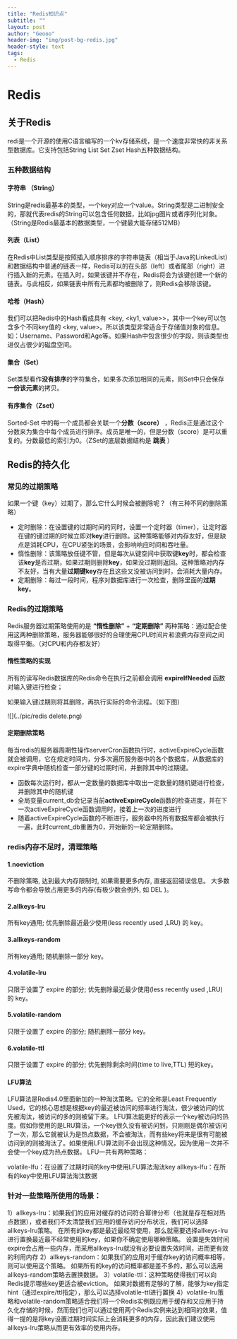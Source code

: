 ```yaml
---
title: "Redis知识点"
subtitle: ""
layout: post
author: "Geooo"
header-img: "img/post-bg-redis.jpg"
header-style: text
tags:
  - Redis
---
```


# Redis
## 关于Redis 

redi是一个开源的使用C语言编写的一个kv存储系统，是一个速度非常快的非关系型数据库。它支持包括String List Set Zset Hash五种数据结构。



### 五种数据结构

#### 字符串 （String）

String是redis最基本的类型，一个key对应一个value。String类型是二进制安全的，那就代表redis的String可以包含任何数据，比如jpg图片或者序列化对象。（String是Redis最基本的数据类型，一个键最大能存储512MB）



#### 列表（List）

在Redis中List类型是按照插入顺序排序的字符串链表（相当于Java的LinkedList）和数据结构中普通的链表一样，Redis可以的在头部（left）或者尾部（right）进行插入新的元素。在插入时，如果该键并不存在，Redis将会为该键创建一个新的链表。与此相反，如果链表中所有元素都均被删除了，则Redis会移除该键。



#### 哈希（Hash）

我们可以把Redis中的Hash看成具有 <key, <ky1, value>>，其中一个key可以包含多个不同key值的 <key, value>。所以该类型非常适合于存储值对象的信息。如：Username、Password和Age等。如果Hash中包含很少的字段，则该类型也进仅占很少的磁盘空间。



#### 集合（Set）

Set类型看作<b>没有排序</b>的字符集合，如果多次添加相同的元素，则Set中只会保存<b>一份该元素</b>的拷贝。



#### 有序集合（Zset）

Sorted-Set 中的每一个成员都会关联一个<b>分数（score）</b> ，Redis正是通过这个分数来为集合中每个成员进行排序。成员是唯一的，但是分数（score）是可以重复的。分数最低的索引为0。（ZSet的底层数据结构是 <b>跳表</b> ）



## Redis的持久化

### 常见的过期策略

如果一个键（key）过期了，那么它什么时候会被删除呢？（有三种不同的删除策略）

* 定时删除：在设置键的过期时间的同时，设置一个定时器（timer），让定时器在键的键过期的时候立即对**key**进行删除。这种策略能够对内存友好，但是缺点是消耗CPU，在CPU紧张的场景，会影响响应时间和吞吐量。
* 惰性删除：该策略放任键不管，但是每次从键空间中获取键**key**时，都会检查该**key**是否过期，如果过期则删除**key**，如果没过期则返回。这种策略对内存不友好，当有大量**过期键key**存在且这些又没被访问到时，会消耗大量内存。
* 定期删除：每过一段时间，程序对数据库进行一次检查，删除里面的**过期key**。



### Redis的过期策略

Redis服务器过期策略使用的是 **“惰性删除”** + **“定期删除”** 两种策略：通过配合使用这两种删除策略，服务器能够很好的合理使用CPU时间片和浪费内存空间之间取得平衡。（对CPU和内存都友好）



#### 惰性策略的实现

所有的读写Redis数据库的Redis命令在执行之前都会调用  **expireIfNeeded** 函数对输入键进行检查；

如果输入键过期则将其删除，再执行实际的命令流程。（如下图）

![](../pic/redis delete.png)



#### 定期删除策略

每当redis的服务器周期性操作serverCron函数执行时，activeExpireCycle函数就会被调用，它在规定时间内，分多次遍历服务器中的各个数据库，从数据库的expire字典中随机检查一部分键的过期时间，并删除其中的过期键。

* 函数每次运行时，都从一定数量的数据库中取出一定数量的随机键进行检查，并删除其中的随机键
* 全局变量current_db会记录当前**activeExpireCycle**函数的检查进度，并在下一次activeExpireCycle函数调用时，接着上一次的进度进行
* 随着activeExpireCycle函数的不断进行，服务器中的所有数据库都会被执行一遍，此时current_db重置为0，开始新的一轮定期删除。





### redis内存不足时，清理策略

#### 1.noeviction

不删除策略, 达到最大内存限制时, 如果需要更多内存, 直接返回错误信息。 大多数写命令都会导致占用更多的内存(有极少数会例外, 如 DEL )。



#### 2.allkeys-lru

所有key通用; 优先删除最近最少使用(less recently used ,LRU) 的 key。



#### 3.allkeys-random

所有key通用; 随机删除一部分 key。

#### 4.volatile-lru

只限于设置了 expire 的部分; 优先删除最近最少使用(less recently used ,LRU) 的 key。

#### 5.volatile-random

只限于设置了 expire 的部分; 随机删除一部分 key。

#### 6.volatile-ttl

只限于设置了 expire 的部分; 优先删除剩余时间(time to live,TTL) 短的key。

#### LFU算法

LFU算法是Redis4.0里面新加的一种淘汰策略。它的全称是Least Frequently Used，它的核心思想是根据key的最近被访问的频率进行淘汰，很少被访问的优先被淘汰，被访问的多的则被留下来。
LFU算法能更好的表示一个key被访问的热度。假如你使用的是LRU算法，一个key很久没有被访问到，只刚刚是偶尔被访问了一次，那么它就被认为是热点数据，不会被淘汰，而有些key将来是很有可能被访问到的则被淘汰了。如果使用LFU算法则不会出现这种情况，因为使用一次并不会使一个key成为热点数据。
LFU一共有两种策略：

volatile-lfu：在设置了过期时间的key中使用LFU算法淘汰key
allkeys-lfu：在所有的key中使用LFU算法淘汰数据



### 针对一些策略所使用的场景：

1）allkeys-lru：如果我们的应用对缓存的访问符合幂律分布（也就是存在相对热点数据），或者我们不太清楚我们应用的缓存访问分布状况，我们可以选择allkeys-lru策略。
在所有的key都是最近最经常使用，那么就需要选择allkeys-lru进行置换最近最不经常使用的key，如果你不确定使用哪种策略。
设置是失效时间expire会占用一些内存，而采用allkeys-lru就没有必要设置失效时间，进而更有效的利用内存
2）allkeys-random：如果我们的应用对于缓存key的访问概率相等，则可以使用这个策略。
如果所有的key的访问概率都是差不多的，那么可以选用allkeys-random策略去置换数据。
3）volatile-ttl：这种策略使得我们可以向Redis提示哪些key更适合被eviction。
如果对数据有足够的了解，能够为key指定hint（通过expire/ttl指定），那么可以选择volatile-ttl进行置换
4）volatile-lru策略和volatile-random策略适合我们将一个Redis实例既应用于缓存和又应用于持久化存储的时候，然而我们也可以通过使用两个Redis实例来达到相同的效果，值得一提的是将key设置过期时间实际上会消耗更多的内存，因此我们建议使用allkeys-lru策略从而更有效率的使用内存。

